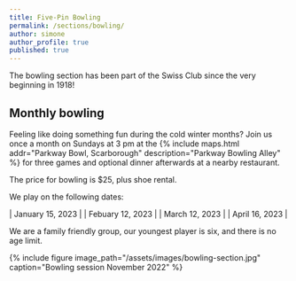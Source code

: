 ```yaml
---
title: Five-Pin Bowling
permalink: /sections/bowling/
author: simone
author_profile: true
published: true
---
```


The bowling section has been part of the Swiss Club since the very beginning in
1918!

## Monthly bowling

Feeling like doing something fun during the cold winter months? Join us once a
month on Sundays at 3 pm at the {% include maps.html addr="Parkway Bowl,
Scarborough" description="Parkway Bowling Alley" %} for three games and
optional dinner afterwards at a nearby restaurant.

The price for bowling is \$25, plus shoe rental.

We play on the following dates:

| January 15, 2023 |
| Febuary 12, 2023 |
| March 12, 2023   |
| April 16, 2023   |

We are a family friendly group, our youngest player is six, and there is no age
limit.

{% include figure image_path="/assets/images/bowling-section.jpg"
caption="Bowling session November 2022" %}
